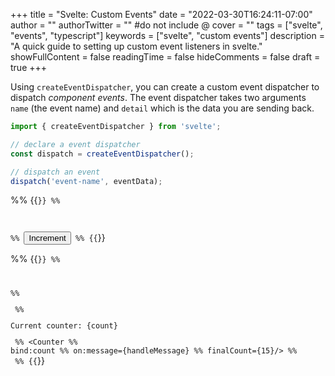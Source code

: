 +++
title = "Svelte: Custom Events"
date = "2022-03-30T16:24:11-07:00"
author = ""
authorTwitter = "" #do not include @
cover = ""
tags = ["svelte", "events", "typescript"]
keywords = ["svelte", "custom events"]
description = "A quick guide to setting up custom event listeners in svelte."
showFullContent = false
readingTime = false
hideComments = false
draft = true
+++

Using `createEventDispatcher`, you can create a custom event dispatcher to dispatch _component events_.
The event dispatcher takes two arguments `name` (the event name) and `detail` which is the data you are
sending back.

```typescript
import { createEventDispatcher } from 'svelte';

// declare a event dispatcher
const dispatch = createEventDispatcher();

// dispatch an event
dispatch('event-name', eventData);
```

%% {{<code language="svelte" title="Counter.svete">}}
%% <script lang="ts">
%%   import { createEventDispatcher } from 'svelte';

%%   const dispatch = createEventDispatcher();
%%   export let finalCount: number = 10;
%%   export let count: number = 0

%%   const increment = () => {
%%     count += 1;

%%     if( count === finalCount ) {
%%       dispatch('message', {
%%         text: `Reached final count: ${finalCount}`
%%       });
%%     }
%%   }
%% </script>

%% <button on:click={increment}>Increment</button>
%% {{</code>}}

%% {{<code language="svelte" title="App.svelte">}}
%% <script lang="ts">
%%   import Counter from './Counter.svelte'

%%   let count = 0;
%%   function handleMessage(e: CustomEvent<{text: string}>) {
%%       alert(e.detail.text);
%%   }
%% </script>

%% <main>
%%   <p>Current counter: {count}</p>
%%   <Counter
%%     bind:count
%%     on:message={handleMessage}
%%     finalCount={15}/>
%% </main>
%% {{</code>}}
